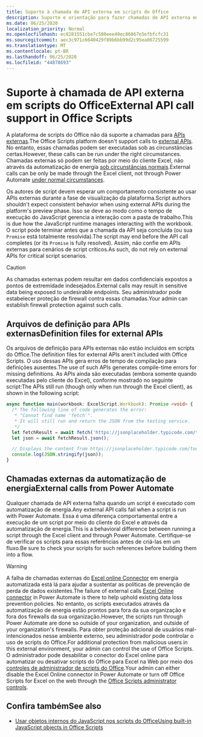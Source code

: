 ```yaml
---
title: Suporte à chamada de API externa em scripts do Office
description: Suporte e orientação para fazer chamadas de API externa em um script do Office.
ms.date: 06/25/2020
localization_priority: Normal
ms.openlocfilehash: ec8281551cbe7c500eee40ec86067e5efbfcfc31
ms.sourcegitcommit: aec3c971c6640429f89b6bb99d2c95ea06725599
ms.translationtype: MT
ms.contentlocale: pt-BR
ms.lasthandoff: 06/25/2020
ms.locfileid: "44878693"
---
```

# <a name="external-api-call-support-in-office-scripts"></a><span data-ttu-id="b9da4-103">Suporte à chamada de API externa em scripts do Office</span><span class="sxs-lookup"><span data-stu-id="b9da4-103">External API call support in Office Scripts</span></span>

<span data-ttu-id="b9da4-104">A plataforma de scripts do Office não dá suporte a chamadas para [APIs externas](https://developer.mozilla.org/docs/Web/API).</span><span class="sxs-lookup"><span data-stu-id="b9da4-104">The Office Scripts platform doesn't support calls to [external APIs](https://developer.mozilla.org/docs/Web/API).</span></span> <span data-ttu-id="b9da4-105">No entanto, essas chamadas podem ser executadas sob as circunstâncias certas.</span><span class="sxs-lookup"><span data-stu-id="b9da4-105">However, these calls can be run under the right circumstances.</span></span> <span data-ttu-id="b9da4-106">Chamadas externas só podem ser feitas por meio do cliente Excel, não através da automatização de energia [sob circunstâncias normais](#external-calls-from-power-automate).</span><span class="sxs-lookup"><span data-stu-id="b9da4-106">External calls can be only be made through the Excel client, not through Power Automate [under normal circumstances](#external-calls-from-power-automate).</span></span>

<span data-ttu-id="b9da4-107">Os autores de script devem esperar um comportamento consistente ao usar APIs externas durante a fase de visualização da plataforma.</span><span class="sxs-lookup"><span data-stu-id="b9da4-107">Script authors shouldn't expect consistent behavior when using external APIs during the platform's preview phase.</span></span> <span data-ttu-id="b9da4-108">Isso se deve ao modo como o tempo de execução do JavaScript gerencia a interação com a pasta de trabalho.</span><span class="sxs-lookup"><span data-stu-id="b9da4-108">This is due how the JavaScript runtime manages interacting with the workbook.</span></span> <span data-ttu-id="b9da4-109">O script pode terminar antes que a chamada da API seja concluída (ou sua `Promise` está totalmente resolvida).</span><span class="sxs-lookup"><span data-stu-id="b9da4-109">The script may end before the API call completes (or its `Promise` is fully resolved).</span></span> <span data-ttu-id="b9da4-110">Assim, não confie em APIs externas para cenários de script críticos.</span><span class="sxs-lookup"><span data-stu-id="b9da4-110">As such, do not rely on external APIs for critical script scenarios.</span></span>

> [!CAUTION]
> <span data-ttu-id="b9da4-111">As chamadas externas podem resultar em dados confidenciais expostos a pontos de extremidade indesejados.</span><span class="sxs-lookup"><span data-stu-id="b9da4-111">External calls may result in sensitive data being exposed to undesirable endpoints.</span></span> <span data-ttu-id="b9da4-112">Seu administrador pode estabelecer proteção de firewall contra essas chamadas.</span><span class="sxs-lookup"><span data-stu-id="b9da4-112">Your admin can establish firewall protection against such calls.</span></span>

## <a name="definition-files-for-external-apis"></a><span data-ttu-id="b9da4-113">Arquivos de definição para APIs externas</span><span class="sxs-lookup"><span data-stu-id="b9da4-113">Definition files for external APIs</span></span>

<span data-ttu-id="b9da4-114">Os arquivos de definição para APIs externas não estão incluídos em scripts do Office.</span><span class="sxs-lookup"><span data-stu-id="b9da4-114">The definition files for external APIs aren't included with Office Scripts.</span></span> <span data-ttu-id="b9da4-115">O uso dessas APIs gera erros de tempo de compilação para definições ausentes.</span><span class="sxs-lookup"><span data-stu-id="b9da4-115">The use of such APIs generates compile-time errors for missing definitions.</span></span> <span data-ttu-id="b9da4-116">As APIs ainda são executadas (embora somente quando executadas pelo cliente do Excel), conforme mostrado no seguinte script:</span><span class="sxs-lookup"><span data-stu-id="b9da4-116">The APIs still run (though only when run through the Excel client), as shown in the following script:</span></span>

```typescript
async function main(workbook: ExcelScript.Workbook): Promise <void> {
  /* The following line of code generates the error:
   * "Cannot find name 'fetch'".
   * It will still run and return the JSON from the testing service.
   */
  let fetchResult = await fetch('https://jsonplaceholder.typicode.com/todos/1');
  let json = await fetchResult.json();

  // Displays the content from https://jsonplaceholder.typicode.com/todos/1
  console.log(JSON.stringify(json));
}
```

## <a name="external-calls-from-power-automate"></a><span data-ttu-id="b9da4-117">Chamadas externas da automatização de energia</span><span class="sxs-lookup"><span data-stu-id="b9da4-117">External calls from Power Automate</span></span>

<span data-ttu-id="b9da4-118">Qualquer chamada de API externa falha quando um script é executado com automatização de energia.</span><span class="sxs-lookup"><span data-stu-id="b9da4-118">Any external API calls fail when a script is run with Power Automate.</span></span> <span data-ttu-id="b9da4-119">Essa é uma diferença comportamental entre a execução de um script por meio do cliente do Excel e através da automatização de energia.</span><span class="sxs-lookup"><span data-stu-id="b9da4-119">This is a behavioral difference between running a script through the Excel client and through Power Automate.</span></span> <span data-ttu-id="b9da4-120">Certifique-se de verificar os scripts para essas referências antes de criá-las em um fluxo.</span><span class="sxs-lookup"><span data-stu-id="b9da4-120">Be sure to check your scripts for such references before building them into a flow.</span></span>

> [!WARNING]
> <span data-ttu-id="b9da4-121">A falha de chamadas externas do [Excel online Connector](/connectors/excelonlinebusiness) em energia automatizada está lá para ajudar a sustentar as políticas de prevenção de perda de dados existentes.</span><span class="sxs-lookup"><span data-stu-id="b9da4-121">The failure of external calls [Excel Online connector](/connectors/excelonlinebusiness) in Power Automate is there to help uphold existing data loss prevention policies.</span></span> <span data-ttu-id="b9da4-122">No entanto, os scripts executados através da automatização de energia estão prontos para fora da sua organização e fora dos firewalls da sua organização.</span><span class="sxs-lookup"><span data-stu-id="b9da4-122">However, the scripts run through Power Automate are done so outside of your organization, and outside of your organization's firewalls.</span></span> <span data-ttu-id="b9da4-123">Para obter proteção adicional de usuários mal-intencionados nesse ambiente externo, seu administrador pode controlar o uso de scripts do Office.</span><span class="sxs-lookup"><span data-stu-id="b9da4-123">For additional protection from malicious users in this external environment, your admin can control the use of Office Scripts.</span></span> <span data-ttu-id="b9da4-124">O administrador pode desabilitar o conector do Excel online para automatizar ou desativar scripts do Office para Excel na Web por meio dos [controles de administrador de scripts do Office](https://support.microsoft.com/office/19d3c51a-6ca2-40ab-978d-60fa49554dcf).</span><span class="sxs-lookup"><span data-stu-id="b9da4-124">Your admin can either disable the Excel Online connector in Power Automate or turn off Office Scripts for Excel on the web through the [Office Scripts administrator controls](https://support.microsoft.com/office/19d3c51a-6ca2-40ab-978d-60fa49554dcf).</span></span>

## <a name="see-also"></a><span data-ttu-id="b9da4-125">Confira também</span><span class="sxs-lookup"><span data-stu-id="b9da4-125">See also</span></span>

- [<span data-ttu-id="b9da4-126">Usar objetos internos do JavaScript nos scripts do Office</span><span class="sxs-lookup"><span data-stu-id="b9da4-126">Using built-in JavaScript objects in Office Scripts</span></span>](javascript-objects.md)